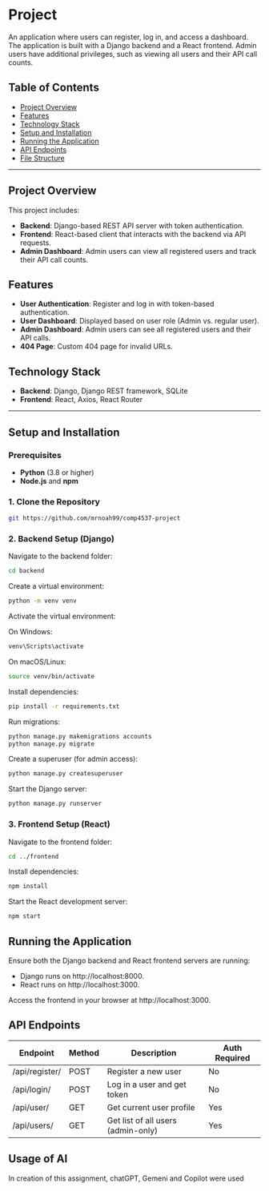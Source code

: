 
# Project

An application where users can register, log in, and access a dashboard. The application is built with a Django backend and a React frontend. Admin users have additional privileges, such as viewing all users and their API call counts.

## Table of Contents

- [Project Overview](#project-overview)
- [Features](#features)
- [Technology Stack](#technology-stack)
- [Setup and Installation](#setup-and-installation)
- [Running the Application](#running-the-application)
- [API Endpoints](#api-endpoints)
- [File Structure](#file-structure)

---

## Project Overview

This project includes:
- **Backend**: Django-based REST API server with token authentication.
- **Frontend**: React-based client that interacts with the backend via API requests.
- **Admin Dashboard**: Admin users can view all registered users and track their API call counts.

## Features

- **User Authentication**: Register and log in with token-based authentication.
- **User Dashboard**: Displayed based on user role (Admin vs. regular user).
- **Admin Dashboard**: Admin users can see all registered users and their API calls.
- **404 Page**: Custom 404 page for invalid URLs.
  
## Technology Stack

- **Backend**: Django, Django REST framework, SQLite
- **Frontend**: React, Axios, React Router

---

## Setup and Installation

### Prerequisites

- **Python** (3.8 or higher)
- **Node.js** and **npm**

### 1. Clone the Repository

```bash
git https://github.com/mrnoah99/comp4537-project
```

### 2. Backend Setup (Django)

Navigate to the backend folder:

```bash
cd backend
```

Create a virtual environment:

```bash
python -m venv venv
```

Activate the virtual environment:

On Windows:
```bash
venv\Scripts\activate
```
On macOS/Linux:
```bash
source venv/bin/activate
```

Install dependencies:

```bash
pip install -r requirements.txt
```

Run migrations:

```bash
python manage.py makemigrations accounts
python manage.py migrate
```

Create a superuser (for admin access):

```bash
python manage.py createsuperuser
```

Start the Django server:

```bash
python manage.py runserver
```

### 3. Frontend Setup (React)

Navigate to the frontend folder:

```bash
cd ../frontend
```

Install dependencies:

```bash
npm install
```

Start the React development server:

```bash
npm start
```

## Running the Application

Ensure both the Django backend and React frontend servers are running:

- Django runs on http://localhost:8000.
- React runs on http://localhost:3000.

Access the frontend in your browser at http://localhost:3000.

## API Endpoints

| Endpoint       | Method | Description                        | Auth Required |
|----------------|--------|------------------------------------|---------------|
| /api/register/ | POST   | Register a new user               | No            |
| /api/login/    | POST   | Log in a user and get token       | No            |
| /api/user/     | GET    | Get current user profile          | Yes           |
| /api/users/    | GET    | Get list of all users (admin-only)| Yes           |

## Usage of AI

In creation of this assignment, chatGPT, Gemeni and Copilot were used
